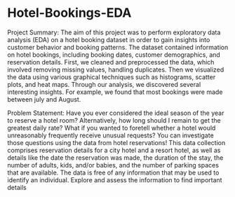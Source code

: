 # Hotel-Bookings-EDA
Project Summary:
The aim of this project was to perform exploratory data analysis (EDA) on a hotel booking dataset in order to gain insights into customer behavior and booking patterns. The dataset contained information on hotel bookings, including booking dates, customer demographics, and reservation details. First, we cleaned and preprocessed the data, which involved removing missing values, handling duplicates. Then we visualized the data using various graphical techniques such as histograms, scatter plots, and heat maps. Through our analysis, we discovered several interesting insights. For example, we found that most bookings were made between july and August.


Problem Statement:
Have you ever considered the ideal season of the year to reserve a hotel room? Alternatively, how long should I remain to get the greatest daily rate? What if you wanted to foretell whether a hotel would unreasonably frequently receive unusual requests? You can investigate those questions using the data from hotel reservations! This data collection comprises reservation details for a city hotel and a resort hotel, as well as details like the date the reservation was made, the duration of the stay, the number of adults, kids, and/or babies, and the number of parking spaces that are available. The data is free of any information that may be used to identify an individual. Explore and assess the information to find important details
